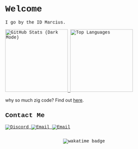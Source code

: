 <h1 align="left" style="font-family: 'Courier New', monospace">Welcome</h1>
<p align="left" style="font-family: 'Courier New', monospace">
  I go by the ID Marcius.
</p>


<p align="left" style="font-family: 'Courier New', monospace">
  <a href="https://github-readme-stats.vercel.app/api?username=coding-agent&show_icons=true&theme=midnight-purple&rank_icon=percentile">
    <img height="200" src="https://github-readme-stats.vercel.app/api?username=coding-agent&show_icons=true&theme=midnight-purple&rank_icon=rank" alt="GitHub Stats (Dark Mode)" />
  </a>
  <a href="https://github-readme-stats.vercel.app/api/top-langs?username=coding-agent&theme=midnight-purple&layout=compact&langs_count=5">
    <img height="200" src="https://github-readme-stats.vercel.app/api/top-langs?username=coding-agent&theme=midnight-purple&layout=donut&langs_count=3" alt="Top Languages" />
  </a>
</p>

<p align="left"> 
why so much zig code? Find out <a href="https://ziglang.org/learn/why_zig_rust_d_cpp/">here</a>.
</p>

<h2 align="left" style="font-family: 'Courier New', monospace">Contact Me</h2>
<p align="left" style="font-family: 'Courier New', monospace">
  <a href="https://discordapp.com/users/830431949671104582">
    <img src="https://img.shields.io/badge/-Discord-7289DA?style=flat&labelColor=7289DA&logo=discord&logoColor=white" alt="Discord" />
  </a>
  <a href="mailto:mcmrcs@pm.me">
    <img src="https://img.shields.io/badge/-Email-6600cc?style=flat&labelColor=6600cc&logo=#EA4335&logoColor=white" alt="Email" />
  </a>
  <a href="coding-agent.me">
    <img src="https://img.shields.io/badge/-Website-F7A41D?style=flat&logo=About.me&logoColor=white" alt="Email" />
  </a>
  
</p>

<h2 align="left" style="font-family: 'Courier New', monospace"></h2>

<p align="center" style="font-family: 'Courier New', monospace">
  <img src="https://wakatime.com/badge/user/17600fb4-ba26-444d-8050-4bd57d232412.svg" alt="wakatime badge" />
</p>


